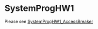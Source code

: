 # SystemProgHW1
Please see [SystemProgHW1_AccessBreaker](https://github.com/YaroslavHerhil/SystemProgHW1_AcessBreaker.git)
